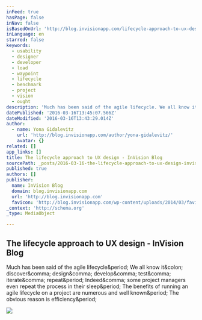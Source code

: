 ```yaml
---
inFeed: true
hasPage: false
inNav: false
isBasedOnUrl: 'http://blog.invisionapp.com/lifecycle-approach-to-ux-design/'
inLanguage: en
starred: false
keywords:
  - usability
  - designer
  - developer
  - load
  - waypoint
  - lifecycle
  - benchmark
  - project
  - vision
  - ought
description: 'Much has been said of the agile lifecycle. We all know it: discover, design, develop, test, iterate, repeat. Indeed, some project managers even repeat the process in their sleep. The benefits of running an agile lifecycle on a project are numerous and well known. The obvious reason is efficiency.'
datePublished: '2016-03-16T13:45:07.566Z'
dateModified: '2016-03-16T13:43:29.014Z'
author:
  - name: Yona Gidalevitz
    url: 'http://blog.invisionapp.com/author/yona-gidalevitz/'
    avatar: {}
related: []
app_links: []
title: The lifecycle approach to UX design - InVision Blog
sourcePath: _posts/2016-03-16-the-lifecycle-approach-to-ux-design-invision-blog.md
published: true
authors: []
publisher:
  name: InVision Blog
  domain: blog.invisionapp.com
  url: 'http://blog.invisionapp.com'
  favicon: 'http://blog.invisionapp.com/wp-content/uploads/2014/03/favicon.png'
_context: 'http://schema.org'
_type: MediaObject

---
```

<article style=""><h1>The lifecycle approach to UX design - InVision Blog</h1><p>Much has been said of the agile lifecycle&amp;period; We all know it&amp;colon; discover&amp;comma; design&amp;comma; develop&amp;comma; test&amp;comma; iterate&amp;comma; repeat&amp;period; Indeed&amp;comma; some project managers even repeat the process in their sleep&amp;period; The benefits of running an agile lifecycle on a project are numerous and well known&amp;period; The obvious reason is efficiency&amp;period;</p><img src="http://s3.amazonaws.com/blog.invisionapp.com/uploads/2016/03/lifecycle-01.jpg" /></article>